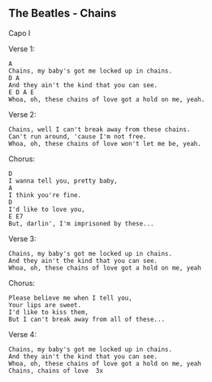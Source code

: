 The Beatles - Chains
--------------------

Capo I

Verse 1:

	A          
	Chains, my baby's got me locked up in chains.
	D A
	And they ain't the kind that you can see.
	E D A E
	Whoa, oh, these chains of love got a hold on me, yeah.

Verse 2:

	Chains, well I can't break away from these chains.
	Can't run around, 'cause I'm not free.
	Whoa, oh, these chains of love won't let me be, yeah.

Chorus:

	D
	I wanna tell you, pretty baby,
	A              
	I think you're fine.
	D
	I'd like to love you,
	E E7
	But, darlin', I'm imprisoned by these...

Verse 3:

	Chains, my baby's got me locked up in chains.
	And they ain't the kind that you can see.
	Whoa, oh, these chains of love got a hold on me, yeah

Chorus:

	Please believe me when I tell you,
	Your lips are sweet.
	I'd like to kiss them,
	But I can't break away from all of these...

Verse 4:

	Chains, my baby's got me locked up in chains.
	And they ain't the kind that you can see.
	Whoa, oh, these chains of love got a hold on me, yeah
	Chains, chains of love  3x
